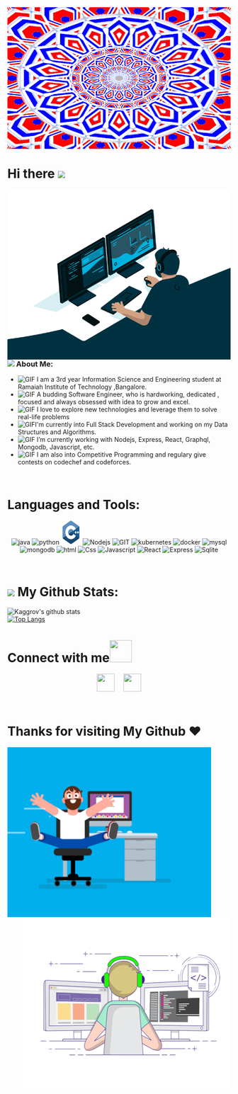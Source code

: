 <img align="center" alt="hexa" src="https://github.com/Kaggrov/Kaggrov/blob/main/Assets/hexa.gif?raw=true" width="1000px" height="320px" />

# Hi there <img src="https://github.com/TheDudeThatCode/TheDudeThatCode/blob/master/Assets/Hi.gif" width="29px">

<!--
**Kaggrov/Kaggrov** is a ✨ _special_ ✨ repository because its `README.md` (this file) appears on your GitHub profile.
-->

<img align="right" alt="coder" margin=0 src="https://github.com/Kaggrov/Kaggrov/blob/main/Assets/code1.gif?raw=true" width="512px" height="384px"/>

### <img src="https://github.com/TheDudeThatCode/TheDudeThatCode/blob/master/Assets/Developer.gif" width="45px"> About Me:

- <img alt="GIF" src="https://github.com/TheDudeThatCode/TheDudeThatCode/blob/master/Assets/wave.gif" width="20vw" /> I am a 3rd year Information Science and Engineering student at Ramaiah Institute of Technology ,Bangalore.
- <img alt="GIF" src="https://github.com/TheDudeThatCode/TheDudeThatCode/blob/master/Assets/Rocket.gif" width="20vw" /> A budding Software Engineer, who is hardworking, dedicated , focused and always obsessed with idea to grow and excel.
- <img alt="GIF" src="https://github.com/TheDudeThatCode/TheDudeThatCode/blob/master/Assets/gandalf_parrot.gif" width="20vw" /> I love to explore new technologies and leverage them to solve real-life problems 
- <img alt="GIF" src="https://github.com/TheDudeThatCode/TheDudeThatCode/blob/master/Assets/hmm.gif" width="20vw" />I'm currently into Full Stack Development and working on my Data Structures and Algorithms.
- <img alt="GIF" src="https://github.com/TheDudeThatCode/TheDudeThatCode/blob/master/Assets/happy.gif" width="20vw" />  I’m currently working with Nodejs, Express, React,
Graphql, Mongodb, Javascript, etc.
- <img alt="GIF" src="https://github.com/TheDudeThatCode/TheDudeThatCode/blob/master/Assets/powerup.gif" width="20vw" /> I am also into Competitive Programming and regulary give contests on codechef and codeforces.
<br>

# Languages and Tools:
<p align="center">
      <img src="https://www.vectorlogo.zone/logos/java/java-icon.svg" alt="java" width="65" height="65"/> 
      <img src="https://www.vectorlogo.zone/logos/python/python-icon.svg" alt="python" width="55" height="55"/>
      <img src="https://raw.githubusercontent.com/github/explore/80688e429a7d4ef2fca1e82350fe8e3517d3494d/topics/cpp/cpp.png" alt="Express"width="45" height="55"/>
      <img src="https://www.vectorlogo.zone/logos/nodejs/nodejs-icon.svg" alt="Nodejs" width="55" height="55"/>
      <img src="https://www.vectorlogo.zone/logos/git-scm/git-scm-icon.svg" alt="GIT" width="55" height="55"/> 
      <img src="https://www.vectorlogo.zone/logos/kubernetes/kubernetes-icon.svg" alt="kubernetes" width="55" height="55"/>
      <img src="https://www.vectorlogo.zone/logos/docker/docker-official.svg" alt="docker" width="60" height="50"/>
      <img src="https://www.vectorlogo.zone/logos/mysql/mysql-icon.svg" alt="mysql" width="45" height="55"/>
      <img src="https://www.vectorlogo.zone/logos/mongodb/mongodb-icon.svg" alt="mongodb" width="45" height="55"/>
      <img src="https://www.vectorlogo.zone/logos/w3_html5/w3_html5-icon.svg" alt="html" width="45" height="55"/>
      <img src="https://www.vectorlogo.zone/logos/w3_css/w3_css-official.svg" alt="Css" width="45" height="65"/>
      <img src="https://www.vectorlogo.zone/logos/javascript/javascript-icon.svg" alt="Javascript" width="45" height="55"/>
      <img src="https://www.vectorlogo.zone/logos/reactjs/reactjs-icon.svg" alt="React" width="45" height="55"/>
      <img src="https://www.vectorlogo.zone/logos/expressjs/expressjs-icon.svg" alt="Express"width="45" height="55"/>
      <img src="https://www.vectorlogo.zone/logos/sqlite/sqlite-ar21.svg" alt="Sqlite"width="60" height="65"/>
      
</p>
<br>

# <img src="https://media2.giphy.com/media/du3J3cXyzhj75IOgvA/200.webp?cid=ecf05e47qgs7rxyb3qp1kniz9xy0q29qfelyqfz73iriuqpb&rid=200.webp&ct=g" width='25px'> My Github Stats:

![Kaggrov's github stats](https://github-readme-stats.vercel.app/api?username=Kaggrov&show_icons=true&theme=radical&include_all_commits=true)
<br>
[![Top Langs](https://github-readme-stats.vercel.app/api/top-langs/?username=Kaggrov&langs_count=8&theme=radical&layout=compact)](https://github.com/anuraghazra/github-readme-stats)
<br>

# Connect with me<img src="https://media4.giphy.com/media/UnyKXModRZbJZiJhSW/200w.webp?cid=ecf05e47jxxv2hi1y9meg8z6wcwh67ipxatsj3b18vj8ddxu&rid=200w.webp&ct=s" width="50px" height="50px">
<p align="center">
  <a href="https://www.linkedin.com/in/karttekay-grover-b74343194" target="_blank"><img src="https://www.vectorlogo.zone/logos/linkedin/linkedin-icon.svg" height="40" width="40"></a>&nbsp;&nbsp;&nbsp;&nbsp;
 <a href="https://www.hackerrank.com/KARTTEKAY_GROVER" target="_blank"><img src="https://github.com/TheDudeThatCode/TheDudeThatCode/blob/master/Assets/HackerRank.svg" height="40" width="40"></a>
  
</p>
<br>

# Thanks for visiting My Github  ❤️

<img  alt="coder" margin=0 src="https://github.com/Kaggrov/Kaggrov/blob/main/Assets/coder1.gif?raw=true" width="460px" height="384px"/><img  align="right" alt="coder" margin=0 src="https://github.com/Kaggrov/Kaggrov/blob/main/Assets/coder.gif?raw=true" width="470px" height="384px" />



